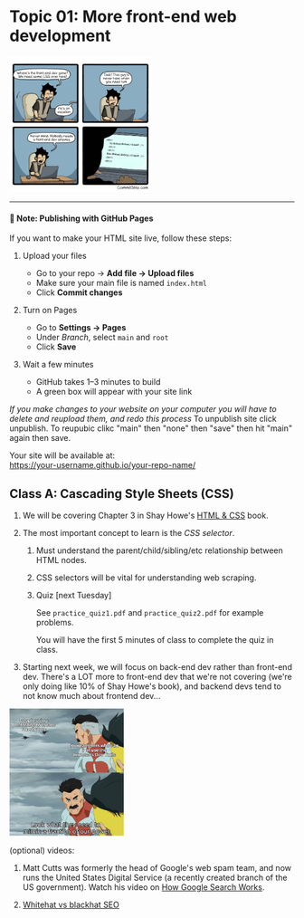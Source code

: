 # Topic 01: More front-end web development

<img width='50%' src=img/Strip-Vengeance-de-codeur-650-finalenglish.jpg />

---

#### 📌 Note: Publishing with GitHub Pages
If you want to make your HTML site live, follow these steps:

1. Upload your files  
   - Go to your repo → **Add file → Upload files**  
   - Make sure your main file is named `index.html`  
   - Click **Commit changes**

2. Turn on Pages  
   - Go to **Settings → Pages**  
   - Under *Branch*, select `main` and `root`  
   - Click **Save**

3. Wait a few minutes  
   - GitHub takes 1–3 minutes to build  
   - A green box will appear with your site link
  
*If you make changes to your website on your computer you will have to delete and reupload them, and redo this process* 
To unpublish site click unpublish. To reupubic clikc "main" then "none" then "save" then hit "main" again then save.

Your site will be available at:  
https://your-username.github.io/your-repo-name/

## Class A: Cascading Style Sheets (CSS)

1. We will be covering Chapter 3 in Shay Howe's [HTML & CSS](https://learn.shayhowe.com/html-css/) book.

1. The most important concept to learn is the *CSS selector*.
    1. Must understand the parent/child/sibling/etc relationship between HTML nodes.
    1. CSS selectors will be vital for understanding web scraping.
    1. Quiz [next Tuesday]

        See `practice_quiz1.pdf` and `practice_quiz2.pdf` for example problems.

        You will have the first 5 minutes of class to complete the quiz in class.

1. Starting next week, we will focus on back-end dev rather than front-end dev.
    There's a LOT more to front-end dev that we're not covering (we're only doing like 10% of Shay Howe's book),
    and backend devs tend to not know much about frontend dev...



<img width=40% src=img/photoshop.jpg>


(optional) videos:

1. Matt Cutts was formerly the head of Google's web spam team,
   and now runs the United States Digital Service (a recently created branch of the US government).
   Watch his video on [How Google Search Works](https://www.youtube.com/watch?v=KyCYyoGusqs).

1. [Whitehat vs blackhat SEO](https://www.youtube.com/watch?v=jOSz-uutUfc)






